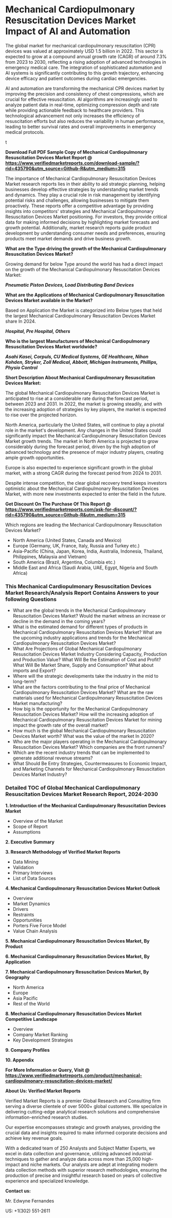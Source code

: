 <meta name="title" content="Global Mechanical Cardiopulmonary Resuscitation Devices Market Impact of AI and Automation"><meta name="description" content="The global market for mechanical cardiopulmonary resuscitation (CPR) devices was valued at approximately USD 1.5 billion in 2022. This sector is expected to grow at a "><meta name="title" content="Mechanical Cardiopulmonary Resuscitation Devices Market Size, Share, Scope, Trends, Growth, Opportunities, Analysis, Forecast"><h1>Mechanical Cardiopulmonary Resuscitation Devices Market Impact of AI and Automation</h1><p>The global market for mechanical cardiopulmonary resuscitation (CPR) devices was valued at approximately USD 1.5 billion in 2022. This sector is expected to grow at a compound annual growth rate (CAGR) of around 7.3% from 2023 to 2030, reflecting a rising adoption of advanced technologies in emergency medical care. The integration of sophisticated automation and AI systems is significantly contributing to this growth trajectory, enhancing device efficacy and patient outcomes during cardiac emergencies.</p><p>AI and automation are transforming the mechanical CPR devices market by improving the precision and consistency of chest compressions, which are crucial for effective resuscitation. AI algorithms are increasingly used to analyze patient data in real-time, optimizing compression depth and rate while providing actionable feedback to healthcare providers. This technological advancement not only increases the efficiency of resuscitation efforts but also reduces the variability in human performance, leading to better survival rates and overall improvements in emergency medical protocols.</p>t</p><p id="" class=""><strong>Download Full PDF Sample Copy of Mechanical Cardiopulmonary Resuscitation Devices Market Report @ <a href="https://www.verifiedmarketreports.com/download-sample/?rid=435790&utm_source=Github-R&utm_medium=315" target="_blank">https://www.verifiedmarketreports.com/download-sample/?rid=435790&utm_source=Github-R&utm_medium=315</a></strong></p><p>The importance of&nbsp;Mechanical Cardiopulmonary Resuscitation Devices Market research reports lies in their ability to aid strategic planning, helping businesses develop effective strategies by understanding market trends and dynamics. They play a crucial role in risk management by identifying potential risks and challenges, allowing businesses to mitigate them proactively. These reports offer a competitive advantage by providing insights into competitors' strategies and Mechanical Cardiopulmonary Resuscitation Devices Market positioning. For investors, they provide critical data for making informed decisions by highlighting market forecasts and growth potential. Additionally, market research reports guide product development by understanding consumer needs and preferences, ensuring products meet market demands and drive business growth.</p><p><strong>What are the&nbsp;Type driving the growth of the Mechanical Cardiopulmonary Resuscitation Devices Market?</strong></p><p id="" class="">Growing demand for below Type around the world has had a direct impact on the growth of the Mechanical Cardiopulmonary Resuscitation Devices Market:</p><em><strong>Pneumatic Piston Devices, Load Distributing Band Devices</strong></em></p><strong>What are the&nbsp;Applications&nbsp;of Mechanical Cardiopulmonary Resuscitation Devices Market available in the Market?</strong></p><p id="" class="">Based on Application the Market is categorized into Below types that held the largest Mechanical Cardiopulmonary Resuscitation Devices Market share In 2024.</p><em><strong>Hospital, Pre Hospital, Others</strong></em></p><strong>Who is the largest Manufacturers of Mechanical Cardiopulmonary Resuscitation Devices Market worldwide?</strong></p><p><em><strong>Asahi Kasei, Corpuls, CU Medical Systems, GE Healthcare, Nihon Kohden, Stryker, Zoll Medical, Abbott, Michigan Instruments, Phillips, Physio Control</strong></em></p><p id="" class=""><strong>Short Description About Mechanical Cardiopulmonary Resuscitation Devices Market:</strong></p><p>The global Mechanical Cardiopulmonary Resuscitation Devices Market is anticipated to rise at a considerable rate during the forecast period, between 2023 and 2031. In 2022, the market is growing steadily, and with the increasing adoption of strategies by key players, the market is expected to rise over the projected horizon.</p><p>North America, particularly the United States, will continue to play a pivotal role in the market's development. Any changes in the United States could significantly impact the Mechanical Cardiopulmonary Resuscitation Devices Market growth trends. The market in North America is projected to grow considerably during the forecast period, driven by the high adoption of advanced technology and the presence of major industry players, creating ample growth opportunities.</p><p>Europe is also expected to experience significant growth in the global market, with a strong CAGR during the forecast period from 2024 to 2031.</p><p>Despite intense competition, the clear global recovery trend keeps investors optimistic about the Mechanical Cardiopulmonary Resuscitation Devices Market, with more new investments expected to enter the field in the future.</p><p id="" class=""><strong>Get Discount On The Purchase Of This Report @ <a href="https://www.verifiedmarketreports.com/ask-for-discount/?rid=435790&utm_source=Github-R&utm_medium=315" target="_blank">https://www.verifiedmarketreports.com/ask-for-discount/?rid=435790&utm_source=Github-R&utm_medium=315</a></strong></p>Which regions are leading the Mechanical Cardiopulmonary Resuscitation Devices Market?</p><ul><li>North America (United States, Canada and Mexico)</li><li>Europe (Germany, UK, France, Italy, Russia and Turkey etc.)</li><li>Asia-Pacific (China, Japan, Korea, India, Australia, Indonesia, Thailand, Philippines, Malaysia and Vietnam)</li><li>South America (Brazil, Argentina, Columbia etc.)</li><li>Middle East and Africa (Saudi Arabia, UAE, Egypt, Nigeria and South Africa)</li></ul><h3 id="" class="">This Mechanical Cardiopulmonary Resuscitation Devices Market Research/Analysis Report Contains Answers to your following Questions</h3><ul><li>What are the global trends in the Mechanical Cardiopulmonary Resuscitation Devices Market? Would the market witness an increase or decline in the demand in the coming years?</li><li>What is the estimated demand for different types of products in Mechanical Cardiopulmonary Resuscitation Devices Market? What are the upcoming industry applications and trends for the Mechanical Cardiopulmonary Resuscitation Devices Market?</li><li>What Are Projections of Global Mechanical Cardiopulmonary Resuscitation Devices Market Industry Considering Capacity, Production and Production Value? What Will Be the Estimation of Cost and Profit? What Will Be Market Share, Supply and Consumption? What about imports and Export?</li><li>Where will the strategic developments take the industry in the mid to long-term?</li><li>What are the factors contributing to the final price of Mechanical Cardiopulmonary Resuscitation Devices Market? What are the raw materials used for Mechanical Cardiopulmonary Resuscitation Devices Market manufacturing?</li><li>How big is the opportunity for the Mechanical Cardiopulmonary Resuscitation Devices Market? How will the increasing adoption of Mechanical Cardiopulmonary Resuscitation Devices Market for mining impact the growth rate of the overall market?</li><li>How much is the global Mechanical Cardiopulmonary Resuscitation Devices Market worth? What was the value of the market In 2020?</li><li>Who are the major players operating in the Mechanical Cardiopulmonary Resuscitation Devices Market? Which companies are the front runners?</li><li>Which are the recent industry trends that can be implemented to generate additional revenue streams?</li><li>What Should Be Entry Strategies, Countermeasures to Economic Impact, and Marketing Channels for Mechanical Cardiopulmonary Resuscitation Devices Market Industry?</li></ul><h3 id="" class="">Detailed TOC of Global Mechanical Cardiopulmonary Resuscitation Devices Market Research Report, 2024-2030</h3><p id="" class=""><strong>1. Introduction of the Mechanical Cardiopulmonary Resuscitation Devices Market</strong></p><ul><li>Overview of the Market</li><li>Scope of Report</li><li>Assumptions</li></ul><p id="" class=""><strong>2. Executive Summary</strong></p><p id="" class=""><strong>3. Research Methodology of Verified Market Reports</strong></p><ul><li>Data Mining</li><li>Validation</li><li>Primary Interviews</li><li>List of Data Sources</li></ul><p id="" class=""><strong>4. Mechanical Cardiopulmonary Resuscitation Devices Market Outlook</strong></p><ul><li>Overview</li><li>Market Dynamics</li><li>Drivers</li><li>Restraints</li><li>Opportunities</li><li>Porters Five Force Model</li><li>Value Chain Analysis</li></ul><p id="" class=""><strong>5. Mechanical Cardiopulmonary Resuscitation Devices Market, By Product</strong></p><p id="" class=""><strong>6. Mechanical Cardiopulmonary Resuscitation Devices Market, By Application</strong></p><p id="" class=""><strong>7. Mechanical Cardiopulmonary Resuscitation Devices Market, By Geography</strong></p><ul><li>North America</li><li>Europe</li><li>Asia Pacific</li><li>Rest of the World</li></ul><p id="" class=""><strong>8. Mechanical Cardiopulmonary Resuscitation Devices Market Competitive Landscape</strong></p><ul><li>Overview</li><li>Company Market Ranking</li><li>Key Development Strategies</li></ul><p id="" class=""><strong>9. Company Profiles</strong></p><p id="" class=""><strong>10. Appendix</strong></p><p id="" class=""><strong>For More Information or Query, Visit @ <a href="https://www.verifiedmarketreports.com/product/mechanical-cardiopulmonary-resuscitation-devices-market/" target="_blank">https://www.verifiedmarketreports.com/product/mechanical-cardiopulmonary-resuscitation-devices-market/</a></strong></p><p id="" class=""><strong>About Us: Verified Market Reports</strong></p><p id="" class="">Verified Market Reports is a premier Global Research and Consulting firm serving a diverse clientele of over 5000+ global customers. We specialize in delivering cutting-edge analytical research solutions and comprehensive information-enriched research studies.</p><p id="" class="">Our expertise encompasses strategic and growth analyses, providing the crucial data and insights required to make informed corporate decisions and achieve key revenue goals.</p><p id="" class="">With a dedicated team of 250 Analysts and Subject Matter Experts, we excel in data collection and governance, utilizing advanced industrial techniques to gather and analyze data across more than 25,000 high-impact and niche markets. Our analysts are adept at integrating modern data collection methods with superior research methodologies, ensuring the production of precise and insightful research based on years of collective experience and specialized knowledge.</p><p id="" class=""><strong>Contact us:</strong></p><p id="" class="">Mr. Edwyne Fernandes</p><p id="" class="">US: +1(302) 551-2611</p>